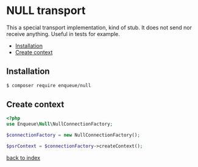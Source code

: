 # NULL transport

This a special transport implementation, kind of stub. 
It does not send nor receive anything.
Useful in tests for example.

* [Installation](#installation)
* [Create context](#create-context)

## Installation

```bash
$ composer require enqueue/null
```

## Create context

```php
<?php
use Enqueue\Null\NullConnectionFactory;

$connectionFactory = new NullConnectionFactory();

$psrContext = $connectionFactory->createContext();
```

[back to index](../index.md)